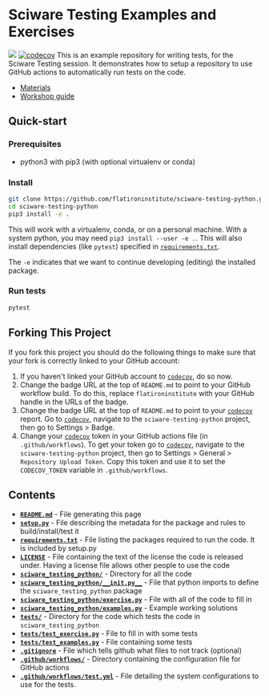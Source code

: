 # Sciware Testing Examples and Exercises

[![](https://github.com/wcoulton/sciware-testing-python/actions/workflows/test.yml/badge.svg)](https://github.com/wcoulton/sciware-testing-python/actions)
[![codecov](https://codecov.io/gh/wcoulton/sciware-testing-python/branch/main/graph/badge.svg?token=KDXOJF7JTB)](https://codecov.io/gh/wcoulton/sciware-testing-python)
This is an example repository for writing tests, for the Sciware Testing session. 
It demonstrates how to setup a repository to use GitHub actions to automatically run tests
on the code.

- [Materials](https://github.com/flatironinstitute/learn-sciware-dev/tree/master/14_TestingPackaging)
- [Workshop guide](https://flatironinstitute.github.io/learn-sciware-dev/14_TestingPackaging/guide.html)

## Quick-start

### Prerequisites

- python3 with pip3 (with optional virtualenv or conda)

### Install

```bash
git clone https://github.com/flatironinstitute/sciware-testing-python.git
cd sciware-testing-python
pip3 install -e .
```

This will work with a virtualenv, conda, or on a personal machine.
With a system python, you may need `pip3 install --user -e .`.
This will also install dependencies (like `pytest`) specified in [`requirements.txt`](requirements.txt).

The `-e` indicates that we want to continue developing (editing) the installed package.

### Run tests

```bash
pytest
```

## Forking This Project

If you fork this project you should do the following things to make sure that your fork is correctly linked to your GitHub account:

1.  If you haven't linked your GitHub account to [`codecov`](https://about.codecov.io/), do so now.
2.  Change the badge URL at the top of `README.md` to point to your GitHub workflow build. To do this, replace `flatironinstitute` with your GitHub handle in the URLs of the badge.
3.  Change the badge URL at the top of `README.md` to point to your [`codecov`](https://about.codecov.io/) report. Go to [`codecov`](https://about.codecov.io/), navigate to the `sciware-testing-python` project, then go to Settings > Badge.
4.  Change your [`codecov`](https://about.codecov.io/) token in your GitHub actions file (in `.github/workflows`). To get your token go to [`codecov`](https://about.codecov.io/), navigate to the `sciware-testing-python` project, then go to Settings > General > `Repository Upload Token`. Copy this token and use it to set the `CODECOV_TOKEN` variable in `.github/workflows`.

## Contents

* **[`README.md`](README.md)** - File generating this page
* **[`setup.py`](setup.py)** - File describing the metadata for the package and rules to build/install/test it
* **[`requirements.txt`](requirements.txt)** - File listing the packages required to run the code. It is included by setup.py
* **[`LICENSE`](LICENSE)** - File containing the text of the license the code is released under. Having a license file allows other people to use the code
* **[`sciware_testing_python/`](sciware_testing_python/)** - Directory for all the code
* **[`sciware_testing_python/__init.py__`](sciware_testing_python/__init__.py)** - File that python imports to define the `sciware_testing_python` package
* **[`sciware_testing_python/exercise.py`](sciware_testing_python/exercise.py)** - File with all of the code to fill in
* **[`sciware_testing_python/examples.py`](sciware_testing_python/exercise.py)** - Example working solutions
* **[`tests/`](tests/)** - Directory for the code which tests the code in `sciware_testing_python`
* **[`tests/test_exercise.py`](tests/test_1.py)** - File to fill in with some tests
* **[`tests/test_examples.py`](tests/test_examples.py)** - File containing some tests
* **[`.gitignore`](.gitignore)** - File which tells github what files to not track (optional)
* **[`.github/workflows/`](.github/workflows/)** - Directory containing the configuration file for GitHub actions
* **[`.github/workflows/test.yml`](.github/workflows/test.yml)** - File detailing the system configurations to use for the tests.

